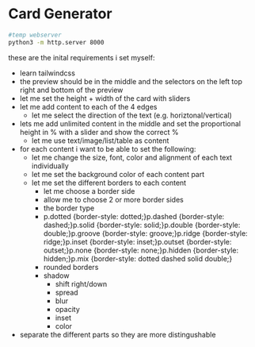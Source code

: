 # Card Generator

```bash
#temp webserver
python3 -m http.server 8000
```

these are the inital requirements i set myself:

- learn tailwindcss
- the preview should be in the middle and the selectors on the left top right and bottom of the preview
- let me set the height + width of the card with sliders
- let me add content to each of the 4 edges
  - let me select the direction of the text (e.g. horiztonal/vertical)
- lets me add unlimited content in the middle and set the proportional height in % with a slider and show the correct %
  - let me use text/image/list/table as content
- for each content i want to be able to set the following:
  - let me change the size, font, color and alignment of each text individually
  - let me set the background color of each content part
  - let me set the different borders to each content
    - let me choose a border side
    - allow me to choose 2 or more border sides
    - the border type
    - p.dotted {border-style: dotted;}p.dashed {border-style: dashed;}p.solid {border-style: solid;}p.double {border-style: double;}p.groove {border-style: groove;}p.ridge {border-style: ridge;}p.inset {border-style: inset;}p.outset {border-style: outset;}p.none {border-style: none;}p.hidden {border-style: hidden;}p.mix {border-style: dotted dashed solid double;}
    - rounded borders
    - shadow
      - shift right/down
      - spread
      - blur
      - opacity
      - inset
      - color
- separate the different parts so they are more distingushable
